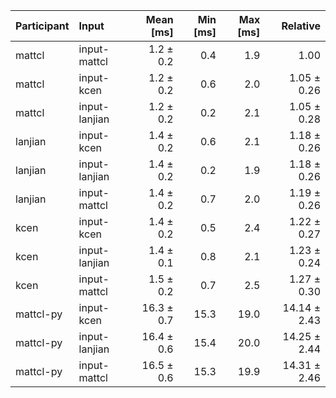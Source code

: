 | Participant | Input | Mean [ms] | Min [ms] | Max [ms] | Relative |
|:---|:---|---:|---:|---:|---:|
| mattcl | input-mattcl | 1.2 ± 0.2 | 0.4 | 1.9 | 1.00 |
| mattcl | input-kcen | 1.2 ± 0.2 | 0.6 | 2.0 | 1.05 ± 0.26 |
| mattcl | input-lanjian | 1.2 ± 0.2 | 0.2 | 2.1 | 1.05 ± 0.28 |
| lanjian | input-kcen | 1.4 ± 0.2 | 0.6 | 2.1 | 1.18 ± 0.26 |
| lanjian | input-lanjian | 1.4 ± 0.2 | 0.2 | 1.9 | 1.18 ± 0.26 |
| lanjian | input-mattcl | 1.4 ± 0.2 | 0.7 | 2.0 | 1.19 ± 0.26 |
| kcen | input-kcen | 1.4 ± 0.2 | 0.5 | 2.4 | 1.22 ± 0.27 |
| kcen | input-lanjian | 1.4 ± 0.1 | 0.8 | 2.1 | 1.23 ± 0.24 |
| kcen | input-mattcl | 1.5 ± 0.2 | 0.7 | 2.5 | 1.27 ± 0.30 |
| mattcl-py | input-kcen | 16.3 ± 0.7 | 15.3 | 19.0 | 14.14 ± 2.43 |
| mattcl-py | input-lanjian | 16.4 ± 0.6 | 15.4 | 20.0 | 14.25 ± 2.44 |
| mattcl-py | input-mattcl | 16.5 ± 0.6 | 15.3 | 19.9 | 14.31 ± 2.46 |
